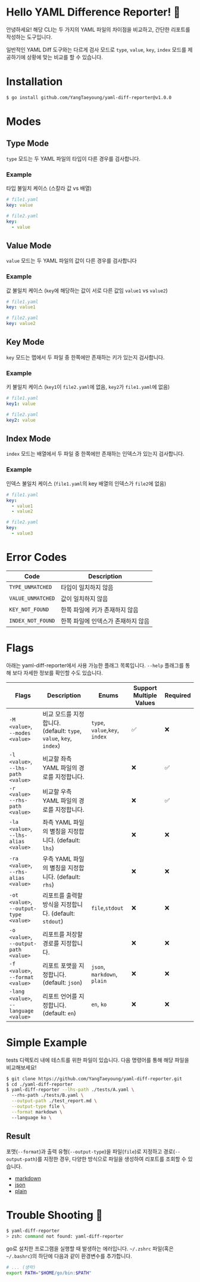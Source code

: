 # Hello YAML Difference Reporter! 👋

안녕하세요! 해당 CLI는 두 가지의 YAML 파일의 차이점을 비교하고, 간단한 리포트를 작성하는 도구입니다.

일반적인 YAML Diff 도구와는 다르게 검사 모드로 `type`, `value`, `key`, `index` 모드를 제공하기에 상황에 맞는 비교를 할 수 있습니다.

# Installation

```bash
$ go install github.com/YangTaeyoung/yaml-diff-reporter@v1.0.0
```

# Modes

## Type Mode

`type` 모드는 두 YAML 파일의 타입이 다른 경우를 검사합니다.

### Example

타입 불일치 케이스 (스칼라 값 vs 배열)

```yaml
# file1.yaml
key: value
``` 

```yaml
# file2.yaml
key:
  - value
```

## Value Mode

`value` 모드는 두 YAML 파일의 값이 다른 경우를 검사합니다

### Example

값 불일치 케이스 (`key`에 해당하는 값이 서로 다른 값임 `value1` vs `value2`)

```yaml
# file1.yaml
key: value1
```

```yaml
# file2.yaml
key: value2
```

## Key Mode

`key` 모드는 맵에서 두 파일 중 한쪽에만 존재하는 키가 있는지 검사합니다.

### Example

키 불일치 케이스 (`key1`이 `file2.yaml`에 없음, `key2`가 `file1.yaml`에 없음)

```yaml
# file1.yaml
key1: value
```

```yaml
# file2.yaml
key2: value
```

## Index Mode

`index` 모드는 배열에서 두 파일 중 한쪽에만 존재하는 인덱스가 있는지 검사합니다.

### Example

인덱스 불일치 케이스 (`file1.yaml`의 key 배열의 인덱스가 `file2`에 없음)

```yaml
# file1.yaml
key:
  - value1
  - value2
```

```yaml
# file2.yaml
key:
  - value3
```

# Error Codes

| Code              | Description         |
|-------------------|---------------------|
| `TYPE_UNMATCHED`  | 타입이 일치하지 않음         |
| `VALUE_UNMATCHED` | 값이 일치하지 않음          |
| `KEY_NOT_FOUND`   | 한쪽 파일에 키가 존재하지 않음   |
| `INDEX_NOT_FOUND` | 한쪽 파일에 인덱스가 존재하지 않음 |

# Flags

아래는 yaml-diff-reporter에서 사용 가능한 플래그 목록입니다. `--help` 플래그를 통해 보다 자세한 정보를 확인할 수도 있습니다.

| Flags                                      | Description                                              | Enums                          | Support Multiple Values | Required |
|--------------------------------------------|----------------------------------------------------------|--------------------------------|-------------------------|----------|
| `-M <value>`, <br>`--modes <value>`        | 비교 모드를 지정합니다. (default: `type`, `value`, `key`, `index`) | `type`, `value`,`key`, `index` | ✅                       | ❌        |
| `-l <value>`, <br>`--lhs-path <value>`     | 비교할 좌측 YAML 파일의 경로를 지정합니다.                               |                                | ❌                       | ✅        |
| `-r <value>` <br>`--rhs-path <value>`      | 비교할 우측 YAML 파일의 경로를 지정합니다.                               |                                | ❌                       | ✅        |
| `-la <value>`, <br>`--lhs-alias <value>`   | 좌측 YAML 파일의 별칭을 지정합니다. (default: `lhs`)                  |                                | ❌                       | ❌        |
| `-ra <value>`, <br>`--rhs-alias <value>`   | 우측 YAML 파일의 별칭을 지정합니다. (default: `rhs`)                  |                                | ❌                       | ❌        |
| `-ot <value>`, <br>`--output-type <value>` | 리포트를 출력할 방식을 지정합니다. (default: `stdout`)                  | `file`,`stdout`                | ❌                       | ❌        |
| `-o <value>`, <br>`--output-path <value>`  | 리포트를 저장할 경로를 지정합니다.                                      |                                | ❌                       | ❌        |
| `-f <value>`, <br>`--format <value>`       | 리포트 포맷을 지정합니다. (default: `json`)                         | `json`, `markdown`, `plain`        | ❌                       | ❌        |
| `-lang <value>`, <br>`--language <value>`  | 리포트 언어를 지정합니다. (default: `en`)                           | `en`, `ko`                     | ❌                       | ❌        |

# Simple Example

tests 디렉토리 내에 테스트를 위한 파일이 있습니다. 다음 명령어를 통해 해당 파일을 비교해보세요!

```bash
$ git clone https://github.com/YangTaeyoung/yaml-diff-reporter.git
$ cd ./yaml-diff-reporter
$ yaml-diff-reporter --lhs-path ./tests/A.yaml \ 
  --rhs-path ./tests/B.yaml \
  --output-path ./test_report.md \
  --output-type file \
  --format markdown \ 
  --language ko \ 
```

## Result

포맷(`--format`)과 출력 유형(`--output-type`)을 파일(`file`)로 지정하고 경로(`--output-path`)를 지정한 경우, 다양한 방식으로 파일을 생성하여 리포트를 조회할 수 있습니다.

- [markdown](./test_report.md)
- [json](./test_report.json)
- [plain](./test_report.txt)

# Trouble Shooting 👊

```bash
$ yaml-diff-reporter
> zsh: command not found: yaml-diff-reporter
```

go로 설치한 프로그램을 실행할 때 발생하는 에러입니다. `~/.zshrc` 파일(혹은 `~/.bashrc`)의 하단에 다음과 같이 환경변수를 추가합니다.

```bash
# ... (생략)
export PATH="$HOME/go/bin:$PATH"
```
